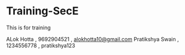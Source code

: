 # Training-SecE
This is for training

ALok Hotta , 9692904521 , alokhotta10@gmail.com
Pratikshya Swain , 1234556778 , pratikshya123